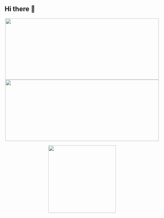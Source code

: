 
## Hi there 👋
<p align="center">
  <img alight=left width="500" height="200" src="https://github-readme-stats.vercel.app/api?username=IZGI-A&show_icons=true">
  <img width="500" height="200" src="https://github-readme-stats.vercel.app/api/top-langs/?username=IZGI-A&size_weight=0.0005&count_weight=0.3&layout=compact">
</p>
<p align="center">
  <img width="" height="220" src="https://streak-stats.demolab.com?user=IZGI-A&hide_border=false&border_radius=5&card_width=800">
</p>

<div id="header" align="center">
  <img src="https://komarev.com/ghpvc/?username=IZGI-A&style=for-the-badge&color=06D001" alt=""/>
</div>

<!--
**IZGI-A/izgi-a** is a ✨ _special_ ✨ repository because its `README.md` (this file) appears on your GitHub profile.

Here are some ideas to get you started:

- 🔭 I’m currently working on ...
- 🌱 I’m currently learning ...
- 👯 I’m looking to collaborate on ...
- 🤔 I’m looking for help with ...
- 💬 Ask me about ...
- 📫 How to reach me: ...
- 😄 Pronouns: ...
- ⚡ Fun fact: ...
-->

